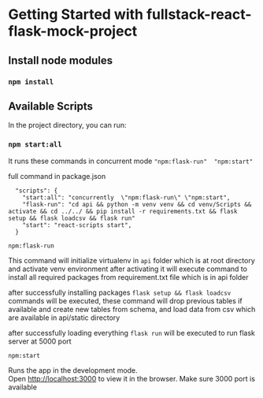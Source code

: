 # Getting Started with fullstack-react-flask-mock-project

## Install node modules

### `npm install`

## Available Scripts

In the project directory, you can run:

### `npm start:all`

It runs these commands in concurrent mode 
`"npm:flask-run"  "npm:start"`

full command in package.json 
```
  "scripts": {
    "start:all": "concurrently  \"npm:flask-run\" \"npm:start",
    "flask-run": "cd api && python -m venv venv && cd venv/Scripts && activate && cd ../../ && pip install -r requirements.txt && flask setup && flask loadcsv && flask run"
    "start": "react-scripts start",
  }
```

`npm:flask-run`

This command will initialize virtualenv in `api` folder which is at root directory and activate venv environment
after activating it will execute command to install all required packages from requirement.txt file which is in api folder

after successfully installing packages 
`flask setup && flask loadcsv` commands will be executed, 
these command will drop previous tables if available and create new tables from schema, and load data from csv which are available in api/static directory 

after successfully loading everything `flask run` will be executed to run flask server at 5000 port

`npm:start`

Runs the app in the development mode.\
Open [http://localhost:3000](http://localhost:3000) to view it in the browser.
Make sure 3000 port is available


